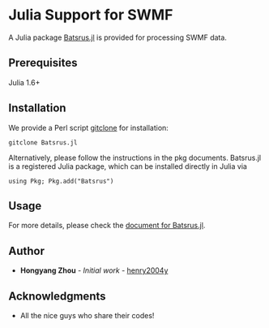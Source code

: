 # Julia Support for SWMF

A Julia package [Batsrus.jl](https://github.com/henry2004y/Batsrus.jl) is provided for processing SWMF data.

## Prerequisites

Julia 1.6+

## Installation

We provide a Perl script [gitclone](../Scripts/gitclone) for installation:
```
gitclone Batsrus.jl
```

Alternatively, please follow the instructions in the pkg documents. Batsrus.jl is a registered Julia package, which can be installed directly in Julia via
```
using Pkg; Pkg.add("Batsrus")
```

## Usage

For more details, please check the [document for Batsrus.jl](https://henry2004y.github.io/Batsrus.jl/dev/).

## Author

* **Hongyang Zhou** - *Initial work* - [henry2004y](https://github.com/henry2004y)

## Acknowledgments

* All the nice guys who share their codes!
